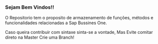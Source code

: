<h3><b>Sejam Bem Vindos!!</b></h3>

O Repositorio tem o proposito de armazenamento de funções, métodos e funcionalidades relacionadas a Sap Bussines One.

Caso queira contribuir com sintaxe sinta-se a vontade, Mas Evite comitar direto na Master Crie uma Branch!
